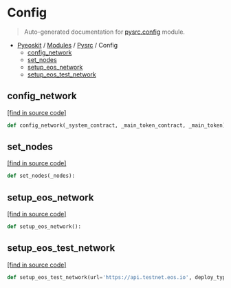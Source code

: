 # Config

> Auto-generated documentation for [pysrc.config](https://github.com/AMAX-DAO-DEV/pyamaxkit/blob/master/pysrc/config.py) module.

- [Pyeoskit](../README.md#pyeoskit-index) / [Modules](../MODULES.md#pyeoskit-modules) / [Pysrc](index.md#pysrc) / Config
    - [config_network](#config_network)
    - [set_nodes](#set_nodes)
    - [setup_eos_network](#setup_eos_network)
    - [setup_eos_test_network](#setup_eos_test_network)

## config_network

[[find in source code]](https://github.com/AMAX-DAO-DEV/pyamaxkit/blob/master/pysrc/config.py#L40)

```python
def config_network(_system_contract, _main_token_contract, _main_token):
```

## set_nodes

[[find in source code]](https://github.com/AMAX-DAO-DEV/pyamaxkit/blob/master/pysrc/config.py#L24)

```python
def set_nodes(_nodes):
```

## setup_eos_network

[[find in source code]](https://github.com/AMAX-DAO-DEV/pyamaxkit/blob/master/pysrc/config.py#L50)

```python
def setup_eos_network():
```

## setup_eos_test_network

[[find in source code]](https://github.com/AMAX-DAO-DEV/pyamaxkit/blob/master/pysrc/config.py#L65)

```python
def setup_eos_test_network(url='https://api.testnet.eos.io', deploy_type=1):
```

